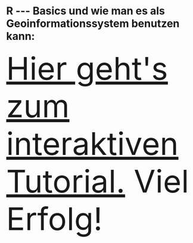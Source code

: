 
# R --- Basics und wie man es als Geoinformationssystem benutzen kann:


<span style="font-size:6em;">[Hier geht's zum interaktiven Tutorial.](http://195.201.24.35:3838/RasGIStutorial_german/)  Viel Erfolg!</span>  
